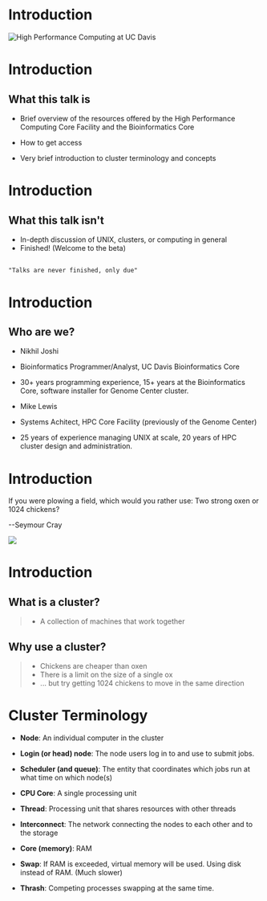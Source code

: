 # Introduction

![High Performance Computing at UC Davis](images/HPC-unit-signature.png)

# Introduction

## What this talk is

* Brief overview of the resources offered by the High Performance Computing
  Core Facility and the Bioinformatics Core

* How to get access

* Very brief introduction to cluster terminology and concepts

# Introduction

## What this talk isn't

* In-depth discussion of UNIX, clusters, or computing in general
* Finished!  (Welcome to the beta)

##

	"Talks are never finished, only due"

# Introduction

## Who are we?

* Nikhil Joshi
* Bioinformatics Programmer/Analyst, UC Davis Bioinformatics Core
* 30+ years programming experience, 15+ years at the Bioinformatics Core, software installer for Genome Center cluster.

* Mike Lewis
* Systems Achitect, HPC Core Facility (previously of the Genome Center)
* 25 years of experience managing UNIX at scale, 20 years of HPC cluster
  design and administration.

# Introduction

If you were plowing a field, which would you rather use: Two strong oxen 
or 1024 chickens?

--Seymour Cray

![](images/CrayXMP_Feathered.jpg)

# Introduction

## What is a cluster?

> - A collection of machines that work together


## Why use a cluster?

> - Chickens are cheaper than oxen
> - There is a limit on the size of a single ox
> - ... but try getting 1024 chickens to move in the same direction


# Cluster Terminology

* **Node**:
An individual computer in the cluster

* **Login (or head) node**:
The node users log in to and use to submit jobs.

* **Scheduler (and queue)**:
The entity that coordinates which jobs run at what time on which node(s)

* **CPU Core**:
A single processing unit

* **Thread**:
Processing unit that shares resources with other threads

* **Interconnect**:
The network connecting the nodes to each other and to the storage

* **Core (memory)**:
RAM

* **Swap**:
If RAM is exceeded, virtual memory will be used.  Using disk instead of RAM.
(Much slower)

* **Thrash**:
Competing processes swapping at the same time.

